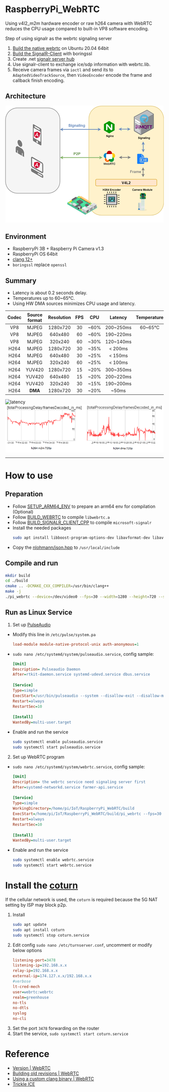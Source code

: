 ﻿# RaspberryPi_WebRTC
 
Using v4l2_m2m hardware encoder or raw h264 camera with WebRTC reduces the CPU usage compared to built-in VP8 software encoding.

Step of using signalr as the webrtc signaling server

1. [Build the native webrtc](#build-the-native-webrtc-lib-libwebrtca) on Ubuntu 20.04 64bit
2. [Build the SignalR-Client](#build-the-signalr-client-cpp-lib-microsoft-signalrso) with boringssl
3. Create .net [signalr server hub](https://github.com/TzuHuanTai/FarmerAPI/blob/master/FarmerAPI/Hubs/SignalingServer.cs)
4. Use signalr-client to exchange ice/sdp information with webrtc.lib.
5. Receive camera frames via `ioctl` and send its to `AdaptedVideoTrackSource`, then `VideoEncoder` encode the frame and callback finish encoding.

## Architecture
![architecture](./doc/architecture.png)

## Environment
* RaspberryPi 3B + Raspberry Pi Camera v1.3
* RaspberryPi OS 64bit
* [clang 12+](https://github.com/llvm/llvm-project/releases)
* `boringssl` replace `openssl`

## Summary
* Latency is about 0.2 seconds delay.
* Temperatures up to 60~65°C.
* Using HW DMA sources minimizes CPU usage and latency.

| Codec | Source format | Resolution | FPS | CPU  |  Latency  | Temperature |
| :---: | :-----------: | :--------: | :-: | :--: | :-------: | :---------: |
|  VP8  |     MJPEG     |  1280x720  |  30 | ~60% | 200~250ms |   60~65°C   |
|  VP8  |     MJPEG     |   640x480  |  60 | ~60% | 190~220ms |             |
|  VP8  |     MJPEG     |   320x240  |  60 | ~30% | 120~140ms |             |
|  H264 |     MJPEG     |  1280x720  |  30 | ~35% |   < 200ms |        |
|  H264 |     MJPEG     |   640x480  |  30 | ~25% |   < 150ms |        |
|  H264 |     MJPEG     |   320x240  |  60 | ~25% |   < 100ms |        |
|  H264 |    YUV420     |  1280x720  |  15 | ~20% | 300~350ms |             |
|  H264 |    YUV420     |   640x480  |  15 | ~20% | 200~220ms |             |
|  H264 |    YUV420     |   320x240  |  30 | ~15% | 190~200ms |             |
|  H264 |    **DMA**    |  1280x720  |  30 | ~20% |     ~50ms |             |

![latency](./doc/latency.jpg)
![latency](./doc/latency_chart.png)

<hr>

# How to use
## Preparation
 * Follow [SETUP_ARM64_ENV](SETUP_ARM64_ENV.md) to prepare an arm64 env for compilation (Optional)
 * Follow [BUILD_WEBRTC](./doc/BUILD_WEBRTC.md) to compile `libwebrtc.a` 
 * Follow [BUILD_SIGNALR_CLIENT_CPP](./doc/BUILD_SIGNALR_CLIENT_CPP.md) to compile `microsoft-signalr`
 * Install the needed packages
    ```bash
    sudo apt install libboost-program-options-dev libavformat-dev libavcodec-dev libavutil-dev libavdevice-dev libswscale-dev
    ```
* Copy the [nlohmann/json.hpp](https://github.com/nlohmann/json/blob/develop/single_include/nlohmann/json.hpp) to `/usr/local/include` 

## Compile and run
```bash
mkdir build
cd ./build
cmake .. -DCMAKE_CXX_COMPILER=/usr/bin/clang++
make -j
./pi_webrtc --device=/dev/video0 --fps=30 --width=1280 --height=720 --signaling_url=http://localhost:6080/SignalingServer --v4l2_format=mjpeg --record_path=/home/pi/video/ --enable_v4l2_dma
```

## Run as Linux Service
1. Set up [PulseAudio](https://wiki.archlinux.org/title/PulseAudio)
*  Modify this line in `/etc/pulse/system.pa`
    ```ini
    load-module module-native-protocol-unix auth-anonymous=1
    ```

* `sudo nano /etc/systemd/system/pulseaudio.service`, config sample:
    ```ini
    [Unit]
    Description= Pulseaudio Daemon
    After=rtkit-daemon.service systemd-udevd.service dbus.service

    [Service]
    Type=simple
    ExecStart=/usr/bin/pulseaudio --system --disallow-exit --disallow-module-loading --log-target=journal
    Restart=always
    RestartSec=10
      
    [Install]
    WantedBy=multi-user.target
    ```
* Enable and run the service
    ```bash
    sudo systemctl enable pulseaudio.service
    sudo systemctl start pulseaudio.service
    ```

2. Set up WebRTC program 
* `sudo nano /etc/systemd/system/webrtc.service`, config sample:
    ```ini
    [Unit]
    Description= the webrtc service need signaling server first
    After=systemd-networkd.service farmer-api.service

    [Service]
    Type=simple
    WorkingDirectory=/home/pi/IoT/RaspberryPi_WebRTC/build
    ExecStart=/home/pi/IoT/RaspberryPi_WebRTC/build/pi_webrtc --fps=30 --width=1280 --height=720 --signaling_url=http://localhost:6080/SignalingServer --v4l2_format=h264 --record_path=/home/pi/video/
    Restart=always
    RestartSec=10
      
    [Install]
    WantedBy=multi-user.target
    ```
* Enable and run the service
    ```bash
    sudo systemctl enable webrtc.service
    sudo systemctl start webrtc.service
    ```

# Install the [coturn](https://github.com/coturn/coturn)
If the cellular network is used, the `coturn` is required because the 5G NAT setting by ISP may block p2p.
1. Install
    ```bash
    sudo apt update
    sudo apt install coturn
    sudo systemctl stop coturn.service
    ```
2. Edit config `sudo nano /etc/turnserver.conf`, uncomment or modify below options
    ```ini
    listening-port=3478
    listening-ip=192.168.x.x
    relay-ip=192.168.x.x
    external-ip=174.127.x.x/192.168.x.x
    #verbose
    lt-cred-mech
    user=webrtc:webrtc
    realm=greenhouse
    no-tls
    no-dtls
    syslog
    no-cli
    ```
3. Set the port `3478` forwarding on the router
4. Start the service, `sudo systemctl start coturn.service`

# Reference
* [Version | WebRTC](https://chromiumdash.appspot.com/branches)
* [Building old revisions | WebRTC](https://chromium.googlesource.com/chromium/src.git/+/HEAD/docs/building_old_revisions.md)
* [Using a custom clang binary | WebRTC](https://chromium.googlesource.com/chromium/src/+/master/docs/clang.md#using-a-custom-clang-binary)
* [Trickle ICE](https://webrtc.github.io/samples/src/content/peerconnection/trickle-ice/)
